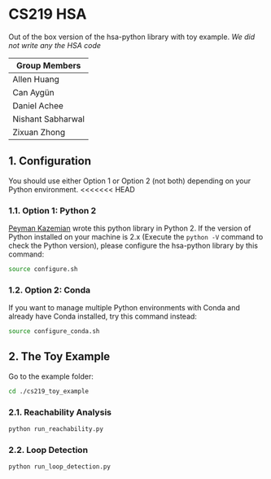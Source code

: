 # CS219 HSA
Out of the box version of the hsa-python library with toy example. *We did not write any the HSA code*

| Group Members 			|			
| --------------------	| 
| Allen Huang 			   | 					
| Can Aygün 				| 					
| Daniel Achee 			|				
| Nishant Sabharwal		|			
| Zixuan Zhong			   | 


## 1. Configuration

You should use either Option 1 or Option 2 (not both) depending on your Python environment.
<<<<<<< HEAD

### 1.1. Option 1: Python 2

[Peyman Kazemian](http://yuba.stanford.edu/~peyman/) wrote this python library in Python 2. If the version of Python installed on your machine is 2.x (Execute the `python -V` command to check the Python version), please configure the hsa-python library by this command: 

```bash
source configure.sh
```

### 1.2. Option 2: Conda

If you want to manage multiple Python environments with Conda and already have Conda installed, try this command instead:

```bash
source configure_conda.sh
```

## 2. The Toy Example

Go to the example folder:

```bash
cd ./cs219_toy_example
```

### 2.1. Reachability Analysis

```bash
python run_reachability.py
```

### 2.2. Loop Detection

```bash
python run_loop_detection.py
```

